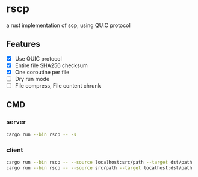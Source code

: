 # rscp

a rust implementation of scp, using QUIC protocol

## Features
* [x] Use QUIC protocol
* [x] Entire file SHA256 checksum
* [x] One coroutine per file
* [ ] Dry run mode
* [ ] File compress, File content chrunk

## CMD

### server

```bash
cargo run --bin rscp -- -s
```

### client

```bash
cargo run --bin rscp -- --source localhost:src/path --target dst/path
cargo run --bin rscp -- --source src/path --target localhost:dst/path
```
